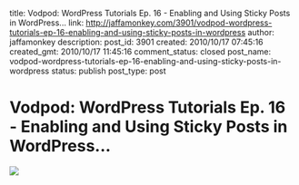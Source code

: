title: Vodpod: WordPress Tutorials Ep. 16 - Enabling and Using Sticky Posts in WordPress...
link: http://jaffamonkey.com/3901/vodpod-wordpress-tutorials-ep-16-enabling-and-using-sticky-posts-in-wordpress
author: jaffamonkey
description: 
post_id: 3901
created: 2010/10/17 07:45:16
created_gmt: 2010/10/17 11:45:16
comment_status: closed
post_name: vodpod-wordpress-tutorials-ep-16-enabling-and-using-sticky-posts-in-wordpress
status: publish
post_type: post

<!--	 -->

# Vodpod: WordPress Tutorials Ep. 16 - Enabling and Using Sticky Posts in WordPress...

![](http://s3.vpimg.net/vodpod.com.videos.thumbnail/4271077.large.jpg?1)